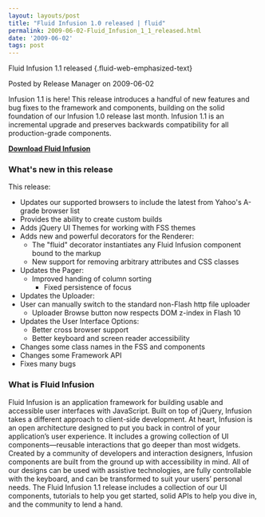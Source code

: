 ```yaml
---
layout: layouts/post
title: "Fluid Infusion 1.0 released | fluid"
permalink: 2009-06-02-Fluid_Infusion_1_1_released.html
date: '2009-06-02'
tags: post
---
```

Fluid Infusion 1.1 released {.fluid-web-emphasized-text}

Posted by Release Manager on 2009-06-02

Infusion 1.1 is here! This release introduces a handful of new features
and bug fixes to the framework and components, building on the solid
foundation of our Infusion 1.0 release last month. Infusion 1.1 is an
incremental upgrade and preserves backwards compatibility for all
production-grade components.

**[Download Fluid Infusion](https://github.com/fluid-project/infusion)**

### What's new in this release

This release:

- Updates our supported browsers to include the latest from Yahoo's
    A-grade browser list
- Provides the ability to create custom builds
- Adds jQuery UI Themes for working with FSS themes
- Adds new and powerful decorators for the Renderer:
  - The "fluid" decorator instantiates any Fluid Infusion component
        bound to the markup
  - New support for removing arbitrary attributes and CSS classes
- Updates the Pager:
  - Improved handing of column sorting
    - Fixed persistence of focus
- Updates the Uploader:
- User can manually switch to the standard non-Flash http file
        uploader
  - Uploader Browse button now respects DOM z-index in Flash 10
- Updates the User Interface Options:
  - Better cross browser support
  - Better keyboard and screen reader accessibility
- Changes some class names in the FSS and components
- Changes some Framework API
- Fixes many bugs

### What is Fluid Infusion

Fluid Infusion is an application framework for building usable and
accessible user interfaces with JavaScript. Built on top of jQuery,
Infusion takes a different approach to client-side development. At
heart, Infusion is an open architecture designed to put you back in
control of your application’s user experience. It includes a growing
collection of UI components—reusable interactions that go deeper than
most widgets. Created by a community of developers and interaction
designers, Infusion components are built from the ground up with
accessibility in mind. All of our designs can be used with assistive
technologies, are fully controllable with the keyboard, and can be
transformed to suit your users’ personal needs. 
 The Fluid Infusion 1.1 release includes a collection of our UI
components, tutorials to help you get started, solid APIs to help you
dive in, and the community to lend a hand.
